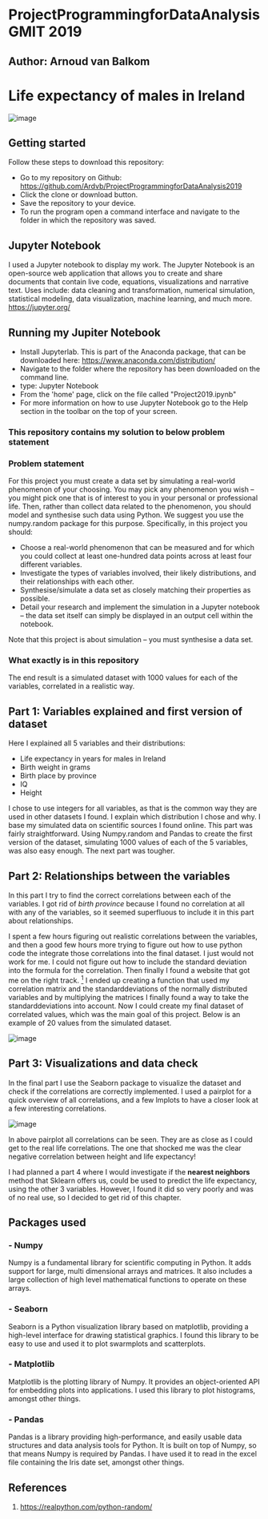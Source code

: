 # ProjectProgrammingforDataAnalysis GMIT 2019

## Author: Arnoud van Balkom

# Life expectancy of males in Ireland

![image](https://user-images.githubusercontent.com/47186083/69768433-6ff07a00-1178-11ea-9d8e-884eef66e203.png)

## Getting started

Follow these steps to download this repository:

- Go to my repository on Github: https://github.com/Ardvb/ProjectProgrammingforDataAnalysis2019
- Click the clone or download button.
- Save the repository to your device.
- To run the program open a command interface and navigate to the folder in which the repository was saved.

## Jupyter Notebook

I used a Jupyter notebook to display my work. The Jupyter Notebook is an open-source web application that allows you to create and share documents that contain live code, equations, visualizations and narrative text. Uses include: data cleaning and transformation, numerical simulation, statistical modeling, data visualization, machine learning, and much more. https://jupyter.org/

## Running my Jupiter Notebook

- Install Jupyterlab. This is part of the Anaconda package, that can be downloaded here: https://www.anaconda.com/distribution/
- Navigate to the folder where the repository has been downloaded on the command line.
- type: Jupyter Notebook
- From the 'home' page, click on the file called "Project2019.ipynb"
- For more information on how to use Jupyter Notebook go to the Help section in the toolbar on the top of your screen.

### This repository contains my solution to below problem statement

### Problem statement
For this project you must create a data set by simulating a real-world phenomenon of
your choosing. You may pick any phenomenon you wish – you might pick one that is
of interest to you in your personal or professional life. Then, rather than collect data
related to the phenomenon, you should model and synthesise such data using Python.
We suggest you use the numpy.random package for this purpose.
Specifically, in this project you should:
- Choose a real-world phenomenon that can be measured and for which you could
collect at least one-hundred data points across at least four different variables.
- Investigate the types of variables involved, their likely distributions, and their
relationships with each other.
- Synthesise/simulate a data set as closely matching their properties as possible.
- Detail your research and implement the simulation in a Jupyter notebook – the
data set itself can simply be displayed in an output cell within the notebook.

Note that this project is about simulation – you must synthesise a data set.

### What exactly is in this repository

The end result is a simulated dataset with 1000 values for each of the variables, correlated in a realistic way.

## Part 1: Variables explained and first version of dataset

Here I explained all 5 variables and their distributions:

- Life expectancy in years for males in Ireland
- Birth weight in grams
- Birth place by province
- IQ
- Height

I chose to use integers for all variables, as that is the common way they are used in other datasets I found.
I explain which distribution I chose and why. I base my simulated data on scientific sources I found online.
This part was fairly straightforward. Using Numpy.random and Pandas to create the first version of the dataset, simulating 1000 values of each of the 5 variables, was also easy enough. The next part was tougher.

## Part 2: Relationships between the variables

In this part I try to find the correct correlations between each of the variables. I got rid of <em> birth province </em> because I found no correlation at all with any of the variables, so it seemed superfluous to include it in this part about relationships.

I spent a few hours figuring out realistic correlations between the variables, and then a good few hours more trying to figure out how to use python code the integrate those correlations into the final dataset. I just would not work for me. I could not figure out how to include the standard deviation into the formula for the correlation. Then finally I found a website that got me on the right track. [<sup>1<sup>](https://realpython.com/python-random/)
I ended up creating a function that used my correlation matrix and the standarddeviations of the normally distributed variables and by multiplying the matrices I finally found a way to take the standarddeviations into account. Now I could create my final dataset of correlated values, which was the main goal of this project. Below is an example of 20 values from the simulated dataset.
  
![image](https://user-images.githubusercontent.com/47186083/69770794-40df0600-1182-11ea-8edd-023a5344844a.png)


## Part 3: Visualizations and data check

In the final part I use the Seaborn package to visualize the dataset and check if the correlations are correctly implemented. 
I used a pairplot for a quick overview of all correlations, and a few lmplots to have a closer look at a few interesting correlations.

![image](https://user-images.githubusercontent.com/47186083/69770659-d62dca80-1181-11ea-9775-247d862b1d76.png)

In above pairplot all correlations can be seen. They are as close as I could get to the real life correlations. The one that shocked me was the clear negative correlation between height and life expectancy!

I had planned a part 4 where I would investigate if the **nearest neighbors** method that Sklearn offers us, could be used to predict the life expectancy, using the other 3 variables. However, I found it did so very poorly and was of no real use, so I decided to get rid of this chapter.

## Packages used

### - Numpy
Numpy is a fundamental library for scientific computing in Python. It adds support for large, multi dimensional arrays and matrices. It also includes a large collection of high level mathematical functions to operate on these arrays.

### - Seaborn
Seaborn is a Python visualization library based on matplotlib, providing a high-level interface for drawing statistical graphics. I found this library to be easy to use and used it to plot swarmplots and scatterplots.

### - Matplotlib
Matplotlib is the plotting library of Numpy. It provides an object-oriented API for embedding plots into applications. I used this library to plot histograms, amongst other things.

### - Pandas
Pandas is a library providing high-performance, and easily usable data structures and data analysis tools for Python. It is built on top of Numpy, so that means Numpy is required by Pandas. I have used it to read in the excel file containing the Iris date set, amongst other things.

## References

1. https://realpython.com/python-random/

